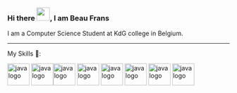 ### Hi there <img src="https://raw.githubusercontent.com/MartinHeinz/MartinHeinz/master/wave.gif" width="30px">, I am Beau Frans

I am a Computer Science Student at KdG college in Belgium.

---

My Skills 💬:

 <img src="https://cdn.worldvectorlogo.com/logos/java-4.svg" alt="java logo" width="50" height="50"> <img src="https://cdn.worldvectorlogo.com/logos/logo-javascript.svg" alt="java logo" width="50" height="50"><img src="https://cdn.worldvectorlogo.com/logos/react-2.svg" alt="java logo" width="50" height="50"> <img src="https://cdn.worldvectorlogo.com/logos/mysql-logo.svg" alt="java logo" width="50" height="50"> <img src="https://cdn.worldvectorlogo.com/logos/tailwind-css-1.svg" alt="java logo" width="50" height="50"> <img src="https://cdn.worldvectorlogo.com/logos/python-4.svg" alt="java logo" width="50" height="50"> <img src="https://cdn.worldvectorlogo.com/logos/html5-2.svg" alt="java logo" width="50" height="50"> <img src="https://cdn.worldvectorlogo.com/logos/css-3.svg" alt="java logo" width="50" height="50">

<!--
**BeauFrans/BeauFrans** is a ✨ _special_ ✨ repository because its `README.md` (this file) appears on your GitHub profile.

Here are some ideas to get you started:

- 🔭 I’m currently working on ...
- 🌱 I’m currently learning ...
- 👯 I’m looking to collaborate on ...
- 🤔 I’m looking for help with ...
- 💬 Ask me about ...
- 📫 How to reach me: ...
- 😄 Pronouns: ...
- ⚡ Fun fact: ...
-->
